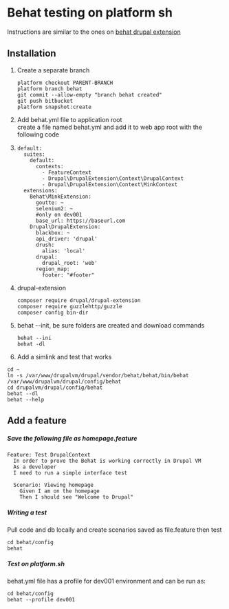 # Behat testing on platform sh

Instructions are similar to the ones on [behat drupal extension](https://behat-drupal-extension.readthedocs.io/en/3.1/localinstall.html)

## Installation

1. Create a separate branch
   ```
   platform checkout PARENT-BRANCH
   platform branch behat
   git commit --allow-empty "branch behat created"
   git push bitbucket
   platform snapshot:create
   ```
2. Add behat.yml file to application root  
   create a file named behat.yml and add it to web app root with the following code

3. ```
   default:
     suites:
       default:
         contexts:
           - FeatureContext
           - Drupal\DrupalExtension\Context\DrupalContext
           - Drupal\DrupalExtension\Context\MinkContext
     extensions:
       Behat\MinkExtension:
         goutte: ~
         selenium2: ~
         #only on dev001
         base_url: https://baseurl.com
       Drupal\DrupalExtension:
         blackbox: ~
         api_driver: 'drupal' 
         drush:
           alias: 'local'
         drupal: 
           drupal_root: 'web' 
         region_map:
           footer: "#footer"
   ```
4. drupal-extension
   ```
   composer require drupal/drupal-extension
   composer require guzzlehttp/guzzle
   composer config bin-dir
   ```
5. behat --init, be sure folders are created and download commands
   ```
   behat --ini
   behat -dl
   ```
6. Add a simlink and test that works

```
cd ~
ln -s /var/www/drupalvm/drupal/vendor/behat/behat/bin/behat /var/www/drupalvm/drupal/config/behat
cd drupalvm/drupal/config/behat
behat --dl
behat --help
```

## Add a feature

##### Save the following file as homepage.feature

```
Feature: Test DrupalContext
  In order to prove the Behat is working correctly in Drupal VM
  As a developer
  I need to run a simple interface test

  Scenario: Viewing homepage
    Given I am on the homepage
    Then I should see "Welcome to Drupal"
```

##### Writing a test

Pull code and db locally and create scenarios saved as file.feature then test

```
cd behat/config
behat
```

##### Test on platform.sh

behat.yml file has a profile for dev001 environment and can be run as:

```
cd behat/config
behat --profile dev001
```



